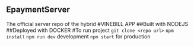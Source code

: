﻿## EpaymentServer
 The official server repo of the hybrid #VINEBILL APP
 ##Built with NODEJS 
 ##Deployed with DOCKER
 #To run project
 `git clone <repo url>`
 `npm install`
`npm run dev` development
`npm start` for production
